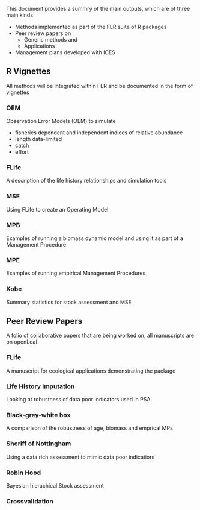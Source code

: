 This document provides a summry of the main outputs, which are of three main kinds

+ Methods implemented as part of the FLR suite of R packages
+ Peer review papers on
     - Generic methods and
     - Applications
+ Management plans developed with ICES   

## R Vignettes

All methods will be integrated within FLR and be documented in the form of vignettes

### OEM
Observation Error Models (OEM) to simulate 

+ fisheries dependent and independent indices of relative abundance
+ length data-limited
+ catch
+ effort

### FLife
A description of the life history relationships and simulation tools

### MSE
Using FLife to create an Operating Model 

### MPB
Examples of running a biomass dynamic model and using it as part of a Management Procedure

### MPE
Examples of running empirical Management Procedures

### Kobe
Summary statistics for stock assessment and MSE


## Peer Review Papers

A folio of collaborative papers that are being worked on, all manuscripts are on openLeaf.

### FLife

A manuscript for ecological applications demonstrating the package

### Life History Imputation
Looking at robustness of data poor indicators used in PSA

### Black-grey-white box
A comparison of the robustness of age, biomass and emprical MPs

### Sheriff of Nottingham
Using a data rich assessment to mimic data poor indicatiors

### Robin Hood
Bayesian hierachical Stock assessment 

### Crossvalidation
